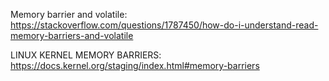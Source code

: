 Memory barrier and volatile: https://stackoverflow.com/questions/1787450/how-do-i-understand-read-memory-barriers-and-volatile

LINUX KERNEL MEMORY BARRIERS: https://docs.kernel.org/staging/index.html#memory-barriers

